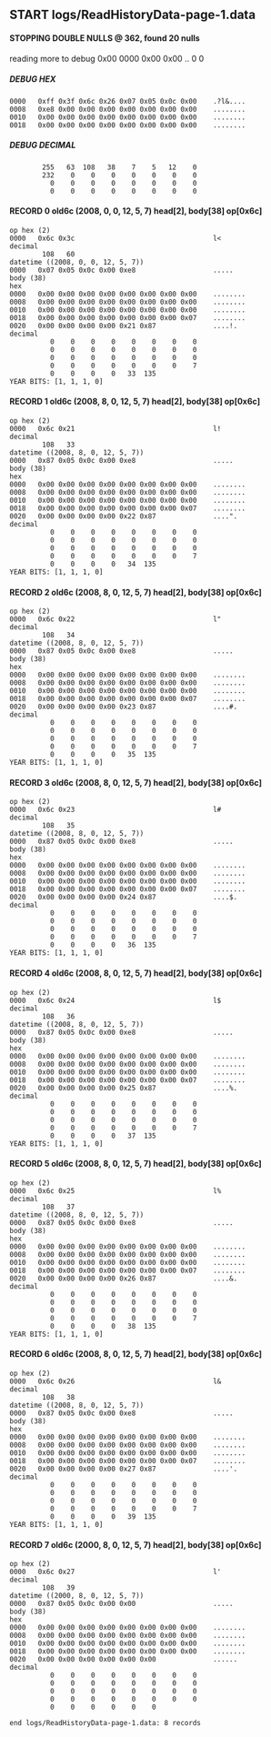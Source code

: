 ## START logs/ReadHistoryData-page-1.data
#### STOPPING DOUBLE NULLS @ 362, found 20 nulls
reading more to debug 0x00
    0000   0x00 0x00                                  ..
              0    0
##### DEBUG HEX
    0000   0xff 0x3f 0x6c 0x26 0x07 0x05 0x0c 0x00    .?l&....
    0008   0xe8 0x00 0x00 0x00 0x00 0x00 0x00 0x00    ........
    0010   0x00 0x00 0x00 0x00 0x00 0x00 0x00 0x00    ........
    0018   0x00 0x00 0x00 0x00 0x00 0x00 0x00 0x00    ........
##### DEBUG DECIMAL
            255   63  108   38    7    5   12    0
            232    0    0    0    0    0    0    0
              0    0    0    0    0    0    0    0
              0    0    0    0    0    0    0    0
#### RECORD 0 old6c (2008, 0, 0, 12, 5, 7) head[2], body[38] op[0x6c]

    op hex (2)
    0000   0x6c 0x3c                                  l<
    decimal
            108   60
    datetime ((2008, 0, 0, 12, 5, 7))
    0000   0x07 0x05 0x0c 0x00 0xe8                   .....
    body (38)
    hex
    0000   0x00 0x00 0x00 0x00 0x00 0x00 0x00 0x00    ........
    0008   0x00 0x00 0x00 0x00 0x00 0x00 0x00 0x00    ........
    0010   0x00 0x00 0x00 0x00 0x00 0x00 0x00 0x00    ........
    0018   0x00 0x00 0x00 0x00 0x00 0x00 0x00 0x07    ........
    0020   0x00 0x00 0x00 0x00 0x21 0x87              ....!.
    decimal
              0    0    0    0    0    0    0    0
              0    0    0    0    0    0    0    0
              0    0    0    0    0    0    0    0
              0    0    0    0    0    0    0    7
              0    0    0    0   33  135
    YEAR BITS: [1, 1, 1, 0]
#### RECORD 1 old6c (2008, 8, 0, 12, 5, 7) head[2], body[38] op[0x6c]

    op hex (2)
    0000   0x6c 0x21                                  l!
    decimal
            108   33
    datetime ((2008, 8, 0, 12, 5, 7))
    0000   0x87 0x05 0x0c 0x00 0xe8                   .....
    body (38)
    hex
    0000   0x00 0x00 0x00 0x00 0x00 0x00 0x00 0x00    ........
    0008   0x00 0x00 0x00 0x00 0x00 0x00 0x00 0x00    ........
    0010   0x00 0x00 0x00 0x00 0x00 0x00 0x00 0x00    ........
    0018   0x00 0x00 0x00 0x00 0x00 0x00 0x00 0x07    ........
    0020   0x00 0x00 0x00 0x00 0x22 0x87              ....".
    decimal
              0    0    0    0    0    0    0    0
              0    0    0    0    0    0    0    0
              0    0    0    0    0    0    0    0
              0    0    0    0    0    0    0    7
              0    0    0    0   34  135
    YEAR BITS: [1, 1, 1, 0]
#### RECORD 2 old6c (2008, 8, 0, 12, 5, 7) head[2], body[38] op[0x6c]

    op hex (2)
    0000   0x6c 0x22                                  l"
    decimal
            108   34
    datetime ((2008, 8, 0, 12, 5, 7))
    0000   0x87 0x05 0x0c 0x00 0xe8                   .....
    body (38)
    hex
    0000   0x00 0x00 0x00 0x00 0x00 0x00 0x00 0x00    ........
    0008   0x00 0x00 0x00 0x00 0x00 0x00 0x00 0x00    ........
    0010   0x00 0x00 0x00 0x00 0x00 0x00 0x00 0x00    ........
    0018   0x00 0x00 0x00 0x00 0x00 0x00 0x00 0x07    ........
    0020   0x00 0x00 0x00 0x00 0x23 0x87              ....#.
    decimal
              0    0    0    0    0    0    0    0
              0    0    0    0    0    0    0    0
              0    0    0    0    0    0    0    0
              0    0    0    0    0    0    0    7
              0    0    0    0   35  135
    YEAR BITS: [1, 1, 1, 0]
#### RECORD 3 old6c (2008, 8, 0, 12, 5, 7) head[2], body[38] op[0x6c]

    op hex (2)
    0000   0x6c 0x23                                  l#
    decimal
            108   35
    datetime ((2008, 8, 0, 12, 5, 7))
    0000   0x87 0x05 0x0c 0x00 0xe8                   .....
    body (38)
    hex
    0000   0x00 0x00 0x00 0x00 0x00 0x00 0x00 0x00    ........
    0008   0x00 0x00 0x00 0x00 0x00 0x00 0x00 0x00    ........
    0010   0x00 0x00 0x00 0x00 0x00 0x00 0x00 0x00    ........
    0018   0x00 0x00 0x00 0x00 0x00 0x00 0x00 0x07    ........
    0020   0x00 0x00 0x00 0x00 0x24 0x87              ....$.
    decimal
              0    0    0    0    0    0    0    0
              0    0    0    0    0    0    0    0
              0    0    0    0    0    0    0    0
              0    0    0    0    0    0    0    7
              0    0    0    0   36  135
    YEAR BITS: [1, 1, 1, 0]
#### RECORD 4 old6c (2008, 8, 0, 12, 5, 7) head[2], body[38] op[0x6c]

    op hex (2)
    0000   0x6c 0x24                                  l$
    decimal
            108   36
    datetime ((2008, 8, 0, 12, 5, 7))
    0000   0x87 0x05 0x0c 0x00 0xe8                   .....
    body (38)
    hex
    0000   0x00 0x00 0x00 0x00 0x00 0x00 0x00 0x00    ........
    0008   0x00 0x00 0x00 0x00 0x00 0x00 0x00 0x00    ........
    0010   0x00 0x00 0x00 0x00 0x00 0x00 0x00 0x00    ........
    0018   0x00 0x00 0x00 0x00 0x00 0x00 0x00 0x07    ........
    0020   0x00 0x00 0x00 0x00 0x25 0x87              ....%.
    decimal
              0    0    0    0    0    0    0    0
              0    0    0    0    0    0    0    0
              0    0    0    0    0    0    0    0
              0    0    0    0    0    0    0    7
              0    0    0    0   37  135
    YEAR BITS: [1, 1, 1, 0]
#### RECORD 5 old6c (2008, 8, 0, 12, 5, 7) head[2], body[38] op[0x6c]

    op hex (2)
    0000   0x6c 0x25                                  l%
    decimal
            108   37
    datetime ((2008, 8, 0, 12, 5, 7))
    0000   0x87 0x05 0x0c 0x00 0xe8                   .....
    body (38)
    hex
    0000   0x00 0x00 0x00 0x00 0x00 0x00 0x00 0x00    ........
    0008   0x00 0x00 0x00 0x00 0x00 0x00 0x00 0x00    ........
    0010   0x00 0x00 0x00 0x00 0x00 0x00 0x00 0x00    ........
    0018   0x00 0x00 0x00 0x00 0x00 0x00 0x00 0x07    ........
    0020   0x00 0x00 0x00 0x00 0x26 0x87              ....&.
    decimal
              0    0    0    0    0    0    0    0
              0    0    0    0    0    0    0    0
              0    0    0    0    0    0    0    0
              0    0    0    0    0    0    0    7
              0    0    0    0   38  135
    YEAR BITS: [1, 1, 1, 0]
#### RECORD 6 old6c (2008, 8, 0, 12, 5, 7) head[2], body[38] op[0x6c]

    op hex (2)
    0000   0x6c 0x26                                  l&
    decimal
            108   38
    datetime ((2008, 8, 0, 12, 5, 7))
    0000   0x87 0x05 0x0c 0x00 0xe8                   .....
    body (38)
    hex
    0000   0x00 0x00 0x00 0x00 0x00 0x00 0x00 0x00    ........
    0008   0x00 0x00 0x00 0x00 0x00 0x00 0x00 0x00    ........
    0010   0x00 0x00 0x00 0x00 0x00 0x00 0x00 0x00    ........
    0018   0x00 0x00 0x00 0x00 0x00 0x00 0x00 0x07    ........
    0020   0x00 0x00 0x00 0x00 0x27 0x87              ....'.
    decimal
              0    0    0    0    0    0    0    0
              0    0    0    0    0    0    0    0
              0    0    0    0    0    0    0    0
              0    0    0    0    0    0    0    7
              0    0    0    0   39  135
    YEAR BITS: [1, 1, 1, 0]
#### RECORD 7 old6c (2000, 8, 0, 12, 5, 7) head[2], body[38] op[0x6c]

    op hex (2)
    0000   0x6c 0x27                                  l'
    decimal
            108   39
    datetime ((2000, 8, 0, 12, 5, 7))
    0000   0x87 0x05 0x0c 0x00 0x00                   .....
    body (38)
    hex
    0000   0x00 0x00 0x00 0x00 0x00 0x00 0x00 0x00    ........
    0008   0x00 0x00 0x00 0x00 0x00 0x00 0x00 0x00    ........
    0010   0x00 0x00 0x00 0x00 0x00 0x00 0x00 0x00    ........
    0018   0x00 0x00 0x00 0x00 0x00 0x00 0x00 0x00    ........
    0020   0x00 0x00 0x00 0x00 0x00 0x00              ......
    decimal
              0    0    0    0    0    0    0    0
              0    0    0    0    0    0    0    0
              0    0    0    0    0    0    0    0
              0    0    0    0    0    0    0    0
              0    0    0    0    0    0

`end logs/ReadHistoryData-page-1.data: 8 records`
